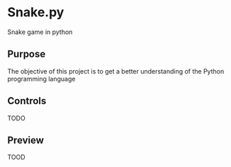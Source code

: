 # Snake.py
Snake game in python

## Purpose
The objective of this project is to get a better understanding of the Python programming language

## Controls
TODO

## Preview
TOOD
